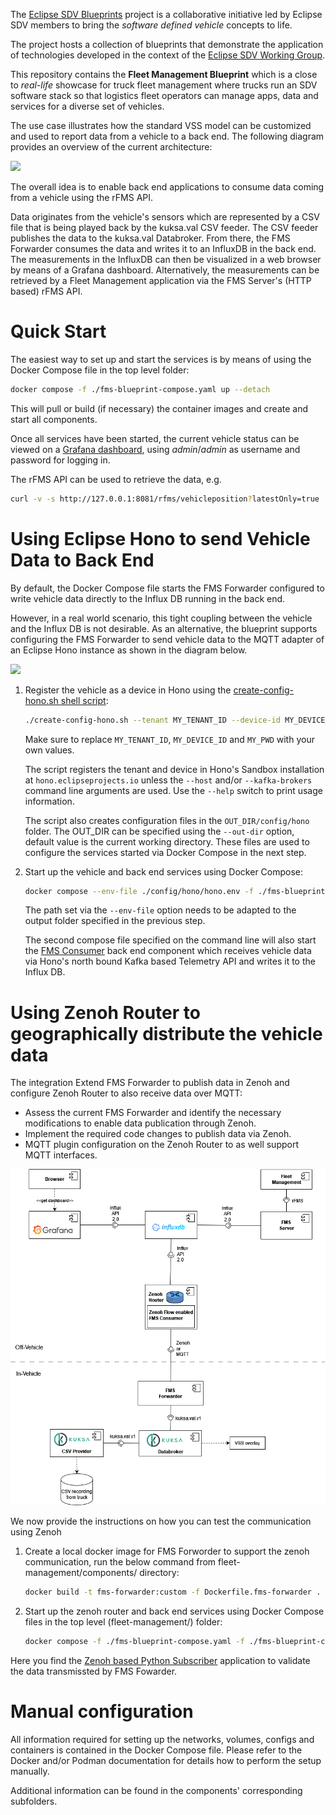 <!--
SPDX-FileCopyrightText: 2023 Contributors to the Eclipse Foundation

See the NOTICE file(s) distributed with this work for additional
information regarding copyright ownership.

Licensed under the Apache License, Version 2.0 (the "License");
you may not use this file except in compliance with the License.
You may obtain a copy of the License at

     http://www.apache.org/licenses/LICENSE-2.0

Unless required by applicable law or agreed to in writing, software
distributed under the License is distributed on an "AS IS" BASIS,
WITHOUT WARRANTIES OR CONDITIONS OF ANY KIND, either express or implied.
See the License for the specific language governing permissions and
limitations under the License.

SPDX-License-Identifier: Apache-2.0
-->
The [Eclipse SDV Blueprints](https://github.com/eclipse-sdv-blueprints) project is a collaborative initiative
led by Eclipse SDV members to bring the *software defined vehicle* concepts to life.

The project hosts a collection of blueprints that demonstrate the application of technologies developed in
the context of the [Eclipse SDV Working Group](https://sdv.eclipse.org).

This repository contains the **Fleet Management Blueprint** which is a close to *real-life* showcase
for truck fleet management where trucks run an SDV software stack so that logistics fleet operators can
manage apps, data and services for a diverse set of vehicles.

The use case illustrates how the standard VSS model can be customized and used to report data from a vehicle
to a back end. The following diagram provides an overview of the current architecture:

<img src="img/architecture.drawio.svg">

The overall idea is to enable back end applications to consume data coming from a vehicle using the rFMS API.

Data originates from the vehicle's sensors which are represented by a CSV file that is being played back by the
kuksa.val CSV feeder. The CSV feeder publishes the data to the kuksa.val Databroker. From there, the FMS Forwarder
consumes the data and writes it to an InfluxDB in the back end. The measurements in the InfluxDB can then be
visualized in a web browser by means of a Grafana dashboard. Alternatively, the measurements can be retrieved by
a Fleet Management application via the FMS Server's (HTTP based) rFMS API.

# Quick Start

The easiest way to set up and start the services is by means of using the Docker Compose file in the top level folder:

```sh
docker compose -f ./fms-blueprint-compose.yaml up --detach
```

This will pull or build (if necessary) the container images and create and start all components.

Once all services have been started, the current vehicle status can be viewed on a [Grafana dashboard](http://127.0.0.1:3000),
using *admin*/*admin* as username and password for logging in.


The rFMS API can be used to retrieve the data, e.g.

```sh
curl -v -s http://127.0.0.1:8081/rfms/vehicleposition?latestOnly=true | jq
```

# Using Eclipse Hono to send Vehicle Data to Back End

By default, the Docker Compose file starts the FMS Forwarder configured to write vehicle data directly to the
Influx DB running in the back end.

However, in a real world scenario, this tight coupling between the vehicle and the Influx DB is not desirable.
As an alternative, the blueprint supports configuring the FMS Forwarder to send vehicle data to the MQTT adapter
of an Eclipse Hono instance as shown in the diagram below.

<img src="img/architecture-hono.drawio.svg">

1. Register the vehicle as a device in Hono using the [create-config-hono.sh shell script](./create-config-hono.sh):

   ```sh
   ./create-config-hono.sh --tenant MY_TENANT_ID --device-id MY_DEVICE_ID --device-pwd MY_PWD --provision
   ```

   Make sure to replace `MY_TENANT_ID`, `MY_DEVICE_ID` and `MY_PWD` with your own values.

   The script registers the tenant and device in Hono's Sandbox installation at `hono.eclipseprojects.io` unless the
   `--host` and/or `--kafka-brokers` command line arguments are used. Use the `--help` switch to print usage information.

   The script also creates configuration files in the `OUT_DIR/config/hono` folder. The OUT_DIR can be specified using
   the `--out-dir` option, default value is the current working directory. These files are used to configure the services
   started via Docker Compose in the next step.

2. Start up the vehicle and back end services using Docker Compose:

   ```sh
   docker compose --env-file ./config/hono/hono.env -f ./fms-blueprint-compose.yaml -f ./fms-blueprint-compose-hono.yaml up --detach
   ```

   The path set via the `--env-file` option needs to be adapted to the output folder specified in the previous step.

   The second compose file specified on the command line will also start the [FMS Consumer](./components/fms-consumer)
   back end component which receives vehicle data via Hono's north bound Kafka based Telemetry API and writes it to the
   Influx DB.


# Using Zenoh Router to geographically distribute the vehicle data

The integration Extend FMS Forwarder to publish data in Zenoh and configure Zenoh Router to also receive data over MQTT:

- Assess the current FMS Forwarder and identify the necessary modifications to enable data publication through Zenoh.
- Implement the required code changes to publish data via Zenoh.
- MQTT plugin configuration on the Zenoh Router to as well support MQTT interfaces.

<img src="img/architecture-zenoh.drawio.png">

We now provide the instructions on how you can test the communication using Zenoh

1. Create a local docker image for FMS Forworder to support the zenoh communication, run the below command from  fleet-management/components/ directory:
   
   ```sh
   docker build -t fms-forwarder:custom -f Dockerfile.fms-forwarder .
   ```
   
2. Start up the zenoh router and back end services using Docker Compose files in the top level (fleet-management/) folder:

   ```sh
   docker compose -f ./fms-blueprint-compose.yaml -f ./fms-blueprint-compose-zenoh.yaml up --detach
   ```

Here you find the [Zenoh based Python Subscriber](https://github.com/vivekpandey02/fms-zenoh-test-subscriber) application to validate the data transmissted by FMS Fowarder.


# Manual configuration

All information required for setting up the networks, volumes, configs and containers is contained in the
Docker Compose file. Please refer to the Docker and/or Podman documentation for details how to perform the
setup manually.

Additional information can be found in the components' corresponding subfolders.
